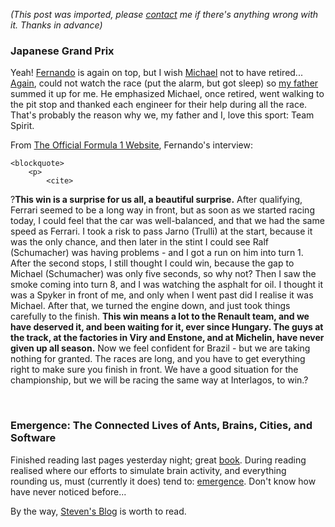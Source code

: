 *(This post was imported, please [contact](/#/contact) me if there's anything wrong with it. Thanks in advance)*

<div class="entry-body">
<h3>Japanese Grand Prix</h3>
<p>
	Yeah! <a href="http://www.fernandoalonso.com/">Fernando</a> is again on top, but I wish <a href="http://en.wikipedia.org/wiki/Michael_Schumacher">Michael</a> not to have retired... <a href="http://www.youcannoteatbits.org/Blog/Archives/2006-October.html#Sunday%2c+October+01%2c+2006">Again</a>, could not watch the race (put the alarm, but got sleep) so <a href="http://www.joseantoniocobena.com/">my father</a> summed it up for me. He emphasized Michael, once retired, went walking to the pit stop and thanked each engineer for their help during all the race. That's probably the reason why we, my father and I, love this sport: Team Spirit.
</p>
<p>
	From <a href="http://www.formula1.com/race/news/5093/768.html">The Official Formula 1 Website</a>, Fernando's interview:
	
	<blockquote>
		<p>
			<cite>
?<b>This win is a surprise for us all, a beautiful surprise.</b> After qualifying, Ferrari seemed to be a long way in front, but as soon as we started racing today, I could feel that the car was well-balanced, and that we had the same speed as Ferrari. I took a risk to pass Jarno (Trulli) at the start, because it was the only chance, and then later in the stint I could see Ralf (Schumacher) was having problems - and I got a run on him into turn 1. After the second stops, I still thought I could win, because the gap to Michael (Schumacher) was only five seconds, so why not? Then I saw the smoke coming into turn 8, and I was watching the asphalt for oil. I thought it was a Spyker in front of me, and only when I went past did I realise it was Michael. After that, we turned the engine down, and just took things carefully to the finish. <b>This win means a lot to the Renault team, and we have deserved it, and been waiting for it, ever since Hungary. The guys at the track, at the factories in Viry and Enstone, and at Michelin, have never given up all season.</b> Now we feel confident for Brazil - but we are taking nothing for granted. The races are long, and you have to get everything right to make sure you finish in front. We have a good situation for the championship, but we will be racing the same way at Interlagos, to win.?
			</cite>
		</p>
	</blockquote>
</p>
<br />
<h3>Emergence: The Connected Lives of Ants, Brains, Cities, and Software</h3>
<p>
	Finished reading last pages yesterday night; great <a href="http://www.amazon.com/exec/obidos/ASIN/0684868768/stevenberlinj-20">book</a>. During reading realised where our efforts to simulate brain activity, and everything rounding us, must (currently it does) tend to: <a href="http://en.wikipedia.org/wiki/Emergence">emergence</a>. Don't know how have never noticed before...
</p>
<p>
	By the way, <a href="http://www.stevenberlinjohnson.com/">Steven's Blog</a> is worth to read.
</p>
</div>
